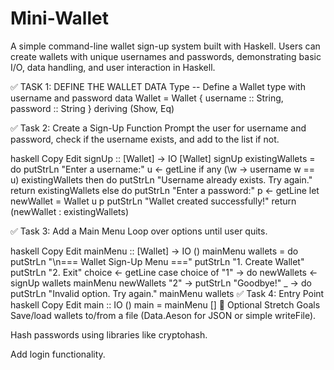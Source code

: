 # Mini-Wallet
A simple command-line wallet sign-up system built with Haskell. Users can create wallets with unique usernames and passwords, demonstrating basic I/O, data handling, and user interaction in Haskell.

✅ TASK 1: DEFINE THE WALLET DATA Type
-- Define a Wallet type with username and password
data Wallet = Wallet {
    username :: String,
    password :: String
} deriving (Show, Eq)

✅ Task 2: Create a Sign-Up Function
Prompt the user for username and password, check if the username exists, and add to the list if not.

haskell
Copy
Edit
signUp :: [Wallet] -> IO [Wallet]
signUp existingWallets = do
    putStrLn "Enter a username:"
    u <- getLine
    if any (\w -> username w == u) existingWallets
        then do
            putStrLn "Username already exists. Try again."
            return existingWallets
        else do
            putStrLn "Enter a password:"
            p <- getLine
            let newWallet = Wallet u p
            putStrLn "Wallet created successfully!"
            return (newWallet : existingWallets)
            
✅ Task 3: Add a Main Menu
Loop over options until user quits.

haskell
Copy
Edit
mainMenu :: [Wallet] -> IO ()
mainMenu wallets = do
    putStrLn "\n=== Wallet Sign-Up Menu ==="
    putStrLn "1. Create Wallet"
    putStrLn "2. Exit"
    choice <- getLine
    case choice of
        "1" -> do
            newWallets <- signUp wallets
            mainMenu newWallets
        "2" -> putStrLn "Goodbye!"
        _   -> do
            putStrLn "Invalid option. Try again."
            mainMenu wallets
✅ Task 4: Entry Point
haskell
Copy
Edit
main :: IO ()
main = mainMenu []
🔧 Optional Stretch Goals
Save/load wallets to/from a file (Data.Aeson for JSON or simple writeFile).

Hash passwords using libraries like cryptohash.

Add login functionality.
